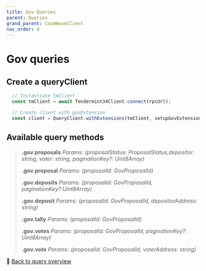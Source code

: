 ```yaml
---
title: Gov Queries
parent: Queries
grand_parent: CosmWasmClient
nav_order: 4
---
```

# Gov queries

## Create a queryClient

```ts
  // Instantiate tmClient
  const tmClient = await Tendermint34Client.connect(rpcUrl);

  // Create client with govExtension
  const client = QueryClient.withExtensions(tmClient, setupGovExtension);
```

## Available query methods

>**.gov.proposals**
>*Params: (proposalStatus: ProposalStatus,depositor: string, voter: string, paginationKey?: Uint8Array)*
>
>**.gov.proposal**
>*Params: (proposalId: GovProposalId)*
>
>**.gov.deposits**
>*Params: (proposalId: GovProposalId, paginationKey?:Uint8Array)*
>
>**.gov.deposit**
>*Params: (proposalId: GovProposalId, depositorAddress: string)*
>
>**.gov.tally**
>*Params: (proposalId: GovProposalId)*
>
>**.gov.votes**
>*Params: (proposalId: GovProposalId, paginationKey?: Uint8Array)*
>
>**.gov.vote**
>*Params: (proposalId: GovProposalId, voterAddress: string)*

🔗 [Back to query overview](index.md)